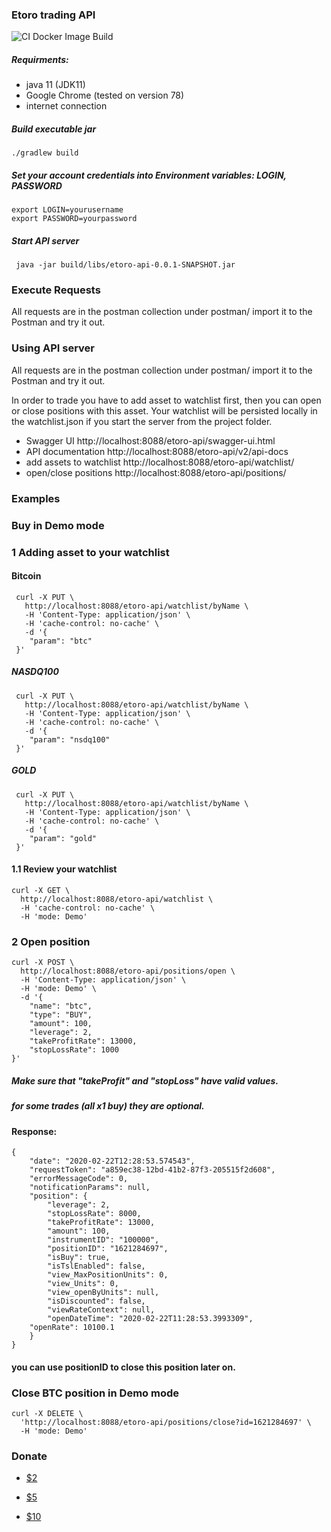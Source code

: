 ### Etoro trading API
![CI Docker Image Build](https://github.com/mkjiau/etoro-api/workflows/CI%20Docker%20Image%20Build/badge.svg?branch=master)

##### Requirments:
- java 11 (JDK11)
- Google Chrome (tested on version 78)
- internet connection

##### Build executable jar
````
./gradlew build
````
##### Set your account credentials into Environment variables: LOGIN, PASSWORD
````
export LOGIN=yourusername
export PASSWORD=yourpassword
````
##### Start API server
````
 java -jar build/libs/etoro-api-0.0.1-SNAPSHOT.jar
````
### Execute Requests

 All requests are in the postman collection under postman/
 import it to the Postman and try it out.

### Using API server

 All requests are in the postman collection under postman/
 import it to the Postman and try it out.

In order to trade you have to add asset to watchlist first, then you can open or close positions with this asset.
Your watchlist will be persisted locally in the watchlist.json if you start the server from the project folder.

- Swagger UI http://localhost:8088/etoro-api/swagger-ui.html
- API documentation http://localhost:8088/etoro-api/v2/api-docs
- add assets to watchlist http://localhost:8088/etoro-api/watchlist/
- open/close positions http://localhost:8088/etoro-api/positions/


### Examples

### Buy in Demo mode
### 1 Adding asset to your watchlist
#### Bitcoin
````
 curl -X PUT \
   http://localhost:8088/etoro-api/watchlist/byName \
   -H 'Content-Type: application/json' \
   -H 'cache-control: no-cache' \
   -d '{
 	"param": "btc"
 }'
````
##### NASDQ100
````
 curl -X PUT \
   http://localhost:8088/etoro-api/watchlist/byName \
   -H 'Content-Type: application/json' \
   -H 'cache-control: no-cache' \
   -d '{
 	"param": "nsdq100"
 }'
````
##### GOLD
````
 curl -X PUT \
   http://localhost:8088/etoro-api/watchlist/byName \
   -H 'Content-Type: application/json' \
   -H 'cache-control: no-cache' \
   -d '{
 	"param": "gold"
 }'
````
#### 1.1 Review your watchlist
````
curl -X GET \
  http://localhost:8088/etoro-api/watchlist \
  -H 'cache-control: no-cache' \
  -H 'mode: Demo'
````
### 2 Open position 
````
curl -X POST \
  http://localhost:8088/etoro-api/positions/open \
  -H 'Content-Type: application/json' \
  -H 'mode: Demo' \
  -d '{
	"name": "btc",
	"type": "BUY",
	"amount": 100,
	"leverage": 2,
	"takeProfitRate": 13000,
	"stopLossRate": 1000
}'
````
##### Make sure that "takeProfit" and "stopLoss" have valid values.
##### for some trades (all x1 buy) they are optional.
#### Response:
````
{
    "date": "2020-02-22T12:28:53.574543",
    "requestToken": "a859ec38-12bd-41b2-87f3-205515f2d608",
    "errorMessageCode": 0,
    "notificationParams": null,
    "position": {
        "leverage": 2,
        "stopLossRate": 8000,
        "takeProfitRate": 13000,
        "amount": 100,
        "instrumentID": "100000",
        "positionID": "1621284697",
        "isBuy": true,
        "isTslEnabled": false,
        "view_MaxPositionUnits": 0,
        "view_Units": 0,
        "view_openByUnits": null,
        "isDiscounted": false,
        "viewRateContext": null,
        "openDateTime": "2020-02-22T11:28:53.3993309",
	"openRate": 10100.1
    }
}
````
#### you can use positionID to close this position later on.

### Close BTC position in Demo mode
````
curl -X DELETE \
  'http://localhost:8088/etoro-api/positions/close?id=1621284697' \
  -H 'mode: Demo'
````
### Donate

* [$2](https://www.paypal.me/oleh2208/2)

* [$5](https://www.paypal.me/oleh2208/5)

* [$10](https://www.paypal.me/oleh2208/10)
